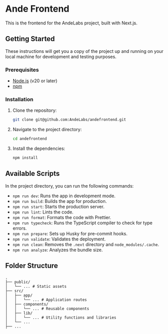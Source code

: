 # Ande Frontend

This is the frontend for the AndeLabs project, built with Next.js.

## Getting Started

These instructions will get you a copy of the project up and running on your local machine for development and testing purposes.

### Prerequisites

-   [Node.js](https://nodejs.org/) (v20 or later)
-   [npm](https://www.npmjs.com/)

### Installation

1.  Clone the repository:
    ```bash
    git clone git@github.com:AndeLabs/andefrontend.git
    ```
2.  Navigate to the project directory:
    ```bash
    cd andefrontend
    ```
3.  Install the dependencies:
    ```bash
    npm install
    ```

## Available Scripts

In the project directory, you can run the following commands:

-   `npm run dev`: Runs the app in development mode.
-   `npm run build`: Builds the app for production.
-   `npm run start`: Starts the production server.
-   `npm run lint`: Lints the code.
-   `npm run format`: Formats the code with Prettier.
-   `npm run typecheck`: Runs the TypeScript compiler to check for type errors.
-   `npm run prepare`: Sets up Husky for pre-commit hooks.
-   `npm run validate`: Validates the deployment.
-   `npm run clean`: Removes the `.next` directory and `node_modules/.cache`.
-   `npm run analyze`: Analyzes the bundle size.

## Folder Structure

```
.
├── public/
│   └── ... # Static assets
├── src/
│   ├── app/
│   │   └── ... # Application routes
│   ├── components/
│   │   └── ... # Reusable components
│   ├── lib/
│   │   └── ... # Utility functions and libraries
│   └── ...
├── ...
```
